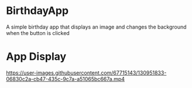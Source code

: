 # BirthdayApp
A simple birthday app that displays an image and changes the background when the button is clicked
# App Display
https://user-images.githubusercontent.com/67715143/130951833-06830c2a-cb47-435c-9c7a-a51065bc667a.mp4

